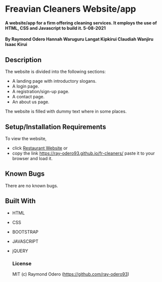 # Freavian Cleaners Website/app

#### A website/app for a firm offering cleaning services. It employs the use of HTML, CSS and Javascript to build it. 5-08-2021

#### By **Raymond Odero** **Hannah Waruguru** **Langat Kipkirui** **Claudiah Wanjiru** **Isaac Kirui**

## Description
The website is divided into the following sections:

* A landing page with introductory slogans.
* A login page.
* A registration/sign-up page.
* A contact page.
* An about us page.

The website is filled with dummy text where in some places. 


## Setup/Installation Requirements

To view the website, 
* click [Restaurant Website](https://ray-odero93.github.io/fr-cleaners/)
or 
* copy the link https://ray-odero93.github.io/fr-cleaners/ paste it to your browser and load it.  


## Known Bugs

There are no known bugs.

## Built With

* HTML
* CSS
* BOOTSTRAP
* JAVASCRIPT
* jQUERY
  
  ### License

  MIT (c) Raymond Odero (https://github.com/ray-odero93) 